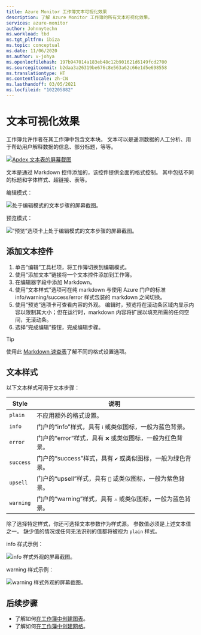 ```yaml
---
title: Azure Monitor 工作簿文本可视化效果
description: 了解 Azure Monitor 工作簿的所有文本可视化效果。
services: azure-monitor
author: Johnnytechn
ms.workload: tbd
ms.tgt_pltfrm: ibiza
ms.topic: conceptual
ms.date: 11/06/2020
ms.author: v-johya
ms.openlocfilehash: 197b947014a183eb48c12b901621d6149fcd2700
ms.sourcegitcommit: b2daa3a26319be676c8e563a62c66e1d5e698558
ms.translationtype: HT
ms.contentlocale: zh-CN
ms.lasthandoff: 03/05/2021
ms.locfileid: "102205882"
---
```

# <a name="text-visualizations"></a>文本可视化效果

工作簿允许作者在其工作簿中包含文本块。 文本可以是遥测数据的人工分析、用于帮助用户解释数据的信息、部分标题，等等。

[![Apdex 文本表的屏幕截图](./media/workbooks-text-visualizations/apdex.png)](./media/workbooks-text-visualizations/apdex.png#lightbox)

文本是通过 Markdown 控件添加的，该控件提供全面的格式控制。 其中包括不同的标题和字体样式、超链接、表等。

编辑模式：

![处于编辑模式的文本步骤的屏幕截图。](./media/workbooks-text-visualizations/text-edit-mode.png)

预览模式：

![“预览”选项卡上处于编辑模式的文本步骤的屏幕截图。](./media/workbooks-text-visualizations/text-edit-mode-preview.png)

## <a name="add-a-text-control"></a>添加文本控件

1. 单击“编辑”工具栏项，将工作簿切换到编辑模式。
2. 使用“添加文本”链接将一个文本控件添加到工作簿。
3. 在编辑器字段中添加 Markdown。
4. 使用“文本样式”选项可在纯 markdown 与使用 Azure 门户的标准 info/warning/success/error 样式包装的 markdown 之间切换。
5. 使用“预览”选项卡可查看内容的外观。 编辑时，预览将在滚动条区域内显示内容以限制其大小；但在运行时，markdown 内容将扩展以填充所需的任何空间，无滚动条。
6. 选择“完成编辑”按钮，完成编辑步骤。

> [!TIP]
> 使用此 [Markdown 速查表](https://github.com/adam-p/markdown-here/wiki/Markdown-Cheatsheet)了解不同的格式设置选项。

## <a name="text-styles"></a>文本样式

以下文本样式可用于文本步骤：

| Style     | 说明                                                                               |
|-----------|-------------------------------------------------------------------------------------------|
| `plain`   | 不应用额外的格式设置。                                                      |
| `info`    | 门户的“info”样式，具有 `ℹ` 或类似图标，一般为蓝色背景。      |
| `error`   | 门户的“error”样式，具有 `❌` 或类似图标，一般为红色背景。     |
| `success` | 门户的“success”样式，具有 `✔` 或类似图标，一般为绿色背景。  |
| `upsell`  | 门户的“upsell”样式，具有 `🚀` 或类似图标，一般为紫色背景。 |
| `warning` | 门户的“warning”样式，具有 `⚠` 或类似图标，一般为蓝色背景。   |

除了选择特定样式，你还可选择文本参数作为样式源。 参数值必须是上述文本值之一。 缺少值的情况或任何无法识别的值都将被视为 `plain` 样式。

info 样式示例：

![info 样式外观的屏幕截图。](./media/workbooks-text-visualizations/text-preview-info-style.png)

warning 样式示例：

![warning 样式外观的屏幕截图。](./media/workbooks-text-visualizations/text-warning-style.png)

## <a name="next-steps"></a>后续步骤

* 了解如何[在工作簿中创建图表](workbooks-chart-visualizations.md)。
* 了解如何[在工作簿中创建网格](workbooks-grid-visualizations.md)。

